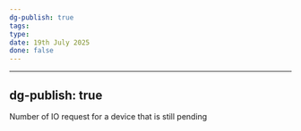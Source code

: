 ```yaml
---
dg-publish: true
tags: 
type: 
date: 19th July 2025
done: false
---
```


---
dg-publish: true
---

Number of IO request for a device that is still pending
